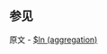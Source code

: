 ## 参见

原文 - [$ln (aggregation)]( https://docs.mongodb.com/manual/reference/operator/aggregation/ln/ )

